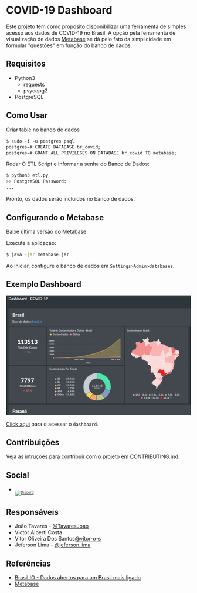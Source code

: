 # COVID-19 Dashboard

Este projeto tem como proposito disponibilizar uma ferramenta de simples acesso aos dados de COVID-19 no Brasil. A opção pela ferramenta de visualização de dados [Metabase](https://www.metabase.com/start/) se dá pelo fato da simplicidade em formular "questões" em função do banco de dados.

## Requisitos
* Python3
    * requests
    * psycopg2
* PostgreSQL

## Como Usar

Criar table no bando de dados
```
$ sudo -i -u postgres psql
postgres=# CREATE DATABASE br_covid;
postgres=# GRANT ALL PRIVILEGES ON DATABASE br_covid TO metabase;
```

Rodar O ETL Script e informar a senha do Banco de Dados:
```bash
$ python3 etl.py
>> PostgreSQL Password: 
...
```
Pronto, os dados serão incluídos no banco de dados.

## Configurando o Metabase

Baixe última versão do [Metabase](https://www.metabase.com/start/).

Execute a aplicação:

```bash
$ java -jar metabase.jar
```

Ao iniciar, configure o banco de dados em `Settings>Admin>databases`.

## Exemplo Dashboard

![](images/exemplo.png)

[Click aqui](http://149.28.110.217:3000/public/dashboard/13b79964-6711-436e-9fe1-e3c4de76c9b0#theme=night) para o acessar o `dashboard`.

## Contribuições

Veja as intruções para contribuir com o projeto em CONTRIBUTING.md.


## Social

* <sub><sub>[![Discord](https://img.shields.io/discord/708027279854534656?logo=discord&logoColor=white)](https://discord.gg/e8EQFT)</sub></sub>

## Responsáveis
* João Tavares - [@TavaresJoao](https://github.com/TavaresJoao)
* Victor Alberti Costa[](https://gitlab.com/victorUTF)
* Vitor Oliveira Dos Santos[@vitor-o-s](https://gitlab.com/vitor-o-s)
* Jeferson Lima - [@jeferson.lima](https://gitlab.com/jeferson.lima)

## Referências

* [Brasil.IO - Dados abertos para um Brasil mais ligado](https://github.com/turicas/brasil.io)
* [Metabase](https://www.metabase.com/start/)